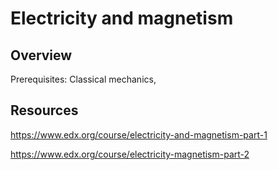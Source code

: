 # Electricity and magnetism

## Overview

Prerequisites: Classical mechanics, 

## Resources

https://www.edx.org/course/electricity-and-magnetism-part-1

https://www.edx.org/course/electricity-magnetism-part-2